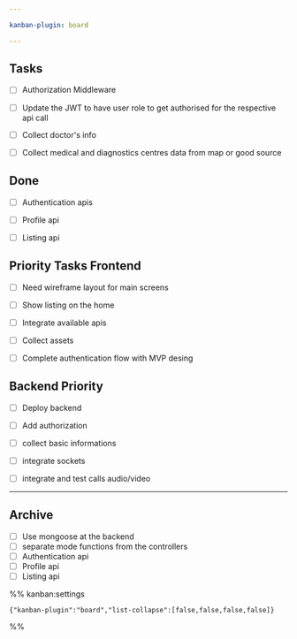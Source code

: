 ```yaml
---

kanban-plugin: board

---
```


## Tasks

- [ ] Authorization Middleware
- [ ] Update the JWT to have user role to get authorised for the respective api call
- [ ] Collect doctor's info
- [ ] Collect medical and diagnostics centres data from map or good source


## Done

- [ ] Authentication apis
- [ ] Profile api
- [ ] Listing api


## Priority Tasks Frontend

- [ ] Need wireframe layout for main screens
- [ ] Show listing on the home
- [ ] Integrate available apis
- [ ] Collect assets
- [ ] Complete authentication flow with MVP desing


## Backend Priority

- [ ] Deploy backend
- [ ] Add authorization
- [ ] collect basic informations
- [ ] integrate sockets
- [ ] integrate and test calls
	audio/video


***

## Archive

- [ ] Use mongoose at the backend
- [ ] separate mode functions from the controllers
- [ ] Authentication api
- [ ] Profile api
- [ ] Listing api

%% kanban:settings
```
{"kanban-plugin":"board","list-collapse":[false,false,false,false]}
```
%%